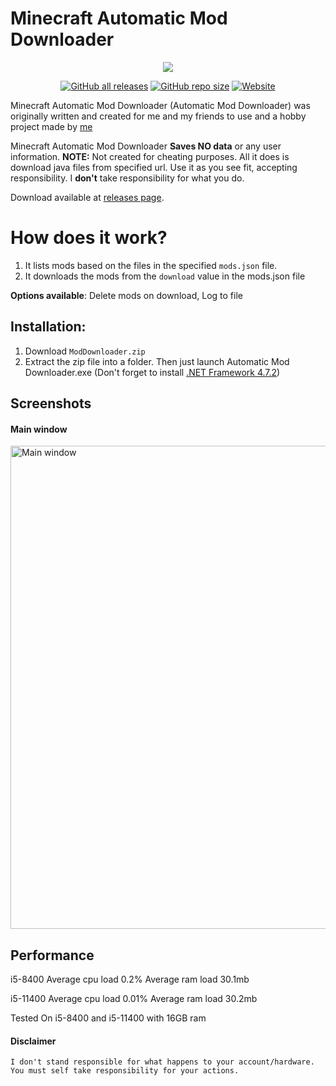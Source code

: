 ﻿
# Minecraft Automatic Mod Downloader 
<p align="center">
  <a href="https://sneaky.pink">
    <img src="https://sneaky.pink/images/automaticmoddownloaderbanner.jpg"></a>
</p>
<p align="center">
<a href="https://github.com/MageSneaky/Automatic-Mod-Downloader/releases"><img alt="GitHub all releases" src="https://img.shields.io/github/downloads/MageSneaky/Automatic-Mod-Downloader/total?color=pink&label=Downloads&logo=github&style=flat-square"></a>
<a href="https://github.com/MageSneaky/Automatic-Mod-Downloader"><img alt="GitHub repo size" src="https://img.shields.io/github/repo-size/MageSneaky/Automatic-Mod-Downloader?color=pink&label=Repo%20Size&logo=github&style=flat-square"></a>
<a href="https://sneaky.pink"><img alt="Website" src="https://img.shields.io/website?down_color=pink&down_message=sneaky.pink&label=Website&up_color=pink&up_message=sneaky.pink&url=https%3A%2F%2Fsneaky.pink"></a>
</p>
Minecraft Automatic Mod Downloader (Automatic Mod Downloader) was originally written and created for me and my friends to use and a hobby project made by <a href="https://sneaky.pink">me</a>

Minecraft Automatic Mod Downloader **Saves NO data** or any user information.
**NOTE:** Not created for cheating purposes. All it does is download java files from specified url. Use it as you see fit, accepting responsibility. I  **don't** take responsibility for what you do.

Download available at [releases page](https://github.com/MageSneaky/Automatic-Mod-Downloader/releases).

 # How does it work?
1.  It lists mods based on the files in the specified `mods.json` file.
2.  It downloads the mods from the `download` value in the mods.json file

**Options available**: Delete mods on download, Log to file

## Installation:
1. Download `ModDownloader.zip`
2. Extract the zip file into a folder. Then just launch Automatic Mod Downloader.exe (Don't forget to install <a href="https://dotnet.microsoft.com/en-us/download/dotnet-framework/net472">.NET Framework 4.7.2</a>)
## Screenshots
<p>
<h4>Main window</h4>
  <img alt="Main window" src="https://i.imgur.com/LyA1lMC.png" width=773">
</p>

## Performance
i5-8400
Average cpu load 0.2%
Average ram load 30.1mb

i5-11400
Average cpu load 0.01%
Average ram load 30.2mb

Tested On i5-8400 and i5-11400 with 16GB ram

#### Disclaimer

```
I don't stand responsible for what happens to your account/hardware. You must self take responsibility for your actions.
```
